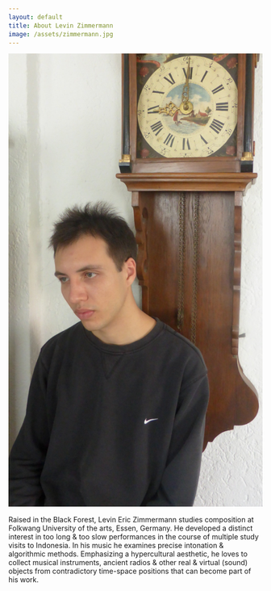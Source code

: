 ```yaml
---
layout: default
title: About Levin Zimmermann
image: /assets/zimmermann.jpg
---
```



<p style="text-align:center;">
  <img id="standard-50" src="/assets/zimmermann.jpg" alt="Levin Zimmermann potrait"/>
</p>

Raised in the Black Forest, Levin Eric Zimmermann studies composition at Folkwang University of the arts, Essen, Germany.
He developed a distinct interest in too long & too slow performances in the course of multiple study visits to Indonesia.
In his music he examines precise intonation & algorithmic methods.
Emphasizing a hypercultural aesthetic, he loves to collect musical instruments, ancient radios & other real & virtual (sound) objects from contradictory time-space positions that can become part of his work.

<h1 style="visibility: hidden;">Levin Eric Zimmermann</h1>

